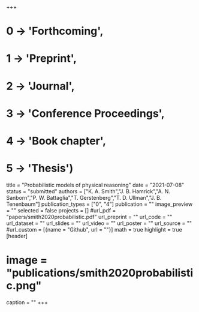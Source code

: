 +++
# 0 -> 'Forthcoming',
# 1 -> 'Preprint',
# 2 -> 'Journal',
# 3 -> 'Conference Proceedings',
# 4 -> 'Book chapter',
# 5 -> 'Thesis')

title = "Probabilistic models of physical reasoning"
date = "2021-07-08"
status = "submitted"
authors = ["K. A. Smith","J. B. Hamrick","A. N. Sanborn","P. W. Battaglia","T. Gerstenberg","T. D. Ullman","J. B. Tenenbaum"]
publication_types = ["0", "4"]
publication = ""
image_preview = ""
selected = false
projects = []
#url_pdf = "papers/smith2020probabilistic.pdf"
url_preprint = ""
url_code = ""
url_dataset = ""
url_slides = ""
url_video = ""
url_poster = ""
url_source = ""
#url_custom = [{name = "Github", url = ""}]
math = true
highlight = true
[header]
# image = "publications/smith2020probabilistic.png"
caption = ""
+++
